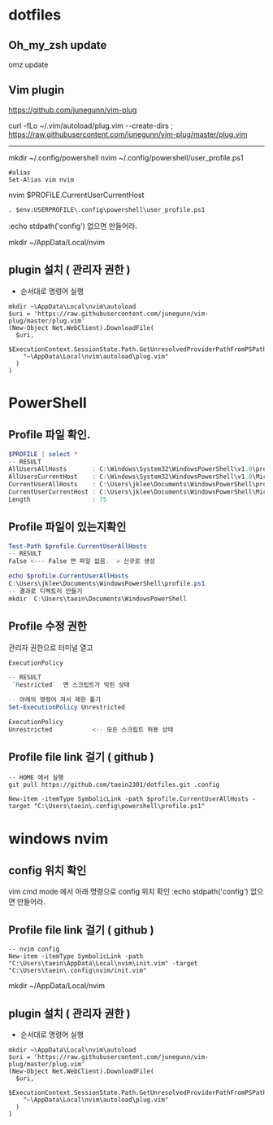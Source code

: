 # dotfiles


## Oh_my_zsh update
omz update


## Vim plugin
https://github.com/junegunn/vim-plug

curl -fLo ~/.vim/autoload/plug.vim --create-dirs ; https://raw.githubusercontent.com/junegunn/vim-plug/master/plug.vim


----
mkdir ~/.config/powershell
nvim ~/.config/powershell/user_profile.ps1

```
#alias
Set-Alias vim nvim
```


nvim $PROFILE.CurrentUserCurrentHost
```
. $env:USERPROFILE\.config\powershell\user_profile.ps1
```


 :echo stdpath('config') 
없으면 만들어라. 

mkdir  ~/AppData/Local/nvim
## plugin 설치 ( 관리자 권한 )
- 순서대로 명령어 실행 
```
mkdir ~\AppData\Local\nvim\autoload
$uri = 'https://raw.githubusercontent.com/junegunn/vim-plug/master/plug.vim'
(New-Object Net.WebClient).DownloadFile(
  $uri,
  $ExecutionContext.SessionState.Path.GetUnresolvedProviderPathFromPSPath(
    "~\AppData\Local\nvim\autoload\plug.vim"
  )
)
```

# PowerShell

## Profile 파일 확인. 

```powershell
$PROFILE | select *
-- RESULT
AllUsersAllHosts       : C:\Windows\System32\WindowsPowerShell\v1.0\profile.ps1
AllUsersCurrentHost    : C:\Windows\System32\WindowsPowerShell\v1.0\Microsoft.PowerShell_profile.ps1
CurrentUserAllHosts    : C:\Users\jklee\Documents\WindowsPowerShell\profile.ps1
CurrentUserCurrentHost : C:\Users\jklee\Documents\WindowsPowerShell\Microsoft.PowerShell_profile.ps1
Length                 : 75
```

## Profile 파일이 있는지확인
```powershell
Test-Path $profile.CurrentUserAllHosts
-- RESULT 
False <--- False 면 파일 없음.  > 신규로 생성 

echo $profile.CurrentUserAllHosts
C:\Users\jklee\Documents\WindowsPowerShell\profile.ps1
-- 결과로 디렉토리 만들기 
mkdir  C:\Users\taein\Documents\WindowsPowerShell
```
## Profile 수정 권한 
관리자 권한으로 터미널 열고 

``` powershell
ExecutionPolicy

-- RESULT 
 `Restricted`  면 스크립트가 막힌 상태 

-- 아래의 명령어 쳐서 제한 풀기
Set-ExecutionPolicy Unrestricted

ExecutionPolicy
Unrestricted           <-- 모든 스크립트 허용 상태
```

## Profile file link 걸기 ( github )
```
-- HOME 에서 실행 
git pull https://github.com/taein2301/dotfiles.git .config

New-item -itemType SymbolicLink -path $profile.CurrentUserAllHosts -target "C:\Users\taein\.config\powershell\profile.ps1"
```

# windows nvim 
## config 위치 확인 
vim cmd mode 에서 아래 명령으로 config 위치 확인 
 :echo stdpath('config') 
없으면 만들어라.

## Profile file link 걸기 ( github )
```
-- nvim config 
New-item -itemType SymbolicLink -path "C:\Users\taein\AppData\Local\nvim\init.vim" -target "C:\Users\taein\.config\nvim/init.vim"
```

mkdir  ~/AppData/Local/nvim

## plugin 설치 ( 관리자 권한 )
- 순서대로 명령어 실행 
```
mkdir ~\AppData\Local\nvim\autoload
$uri = 'https://raw.githubusercontent.com/junegunn/vim-plug/master/plug.vim'
(New-Object Net.WebClient).DownloadFile(
  $uri,
  $ExecutionContext.SessionState.Path.GetUnresolvedProviderPathFromPSPath(
    "~\AppData\Local\nvim\autoload\plug.vim"
  )
)
```

